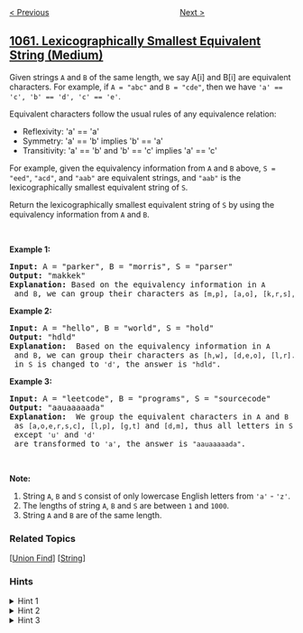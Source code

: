 <!--|This file generated by command(leetcode description); DO NOT EDIT.    |-->
<!--+----------------------------------------------------------------------+-->
<!--|@author    openset <openset.wang@gmail.com>                           |-->
<!--|@link      https://github.com/openset                                 |-->
<!--|@home      https://github.com/openset/leetcode                        |-->
<!--+----------------------------------------------------------------------+-->

[< Previous](../missing-element-in-sorted-array "Missing Element in Sorted Array")
　　　　　　　　　　　　　　　　
[Next >](../longest-repeating-substring "Longest Repeating Substring")

## [1061. Lexicographically Smallest Equivalent String (Medium)](https://leetcode.com/problems/lexicographically-smallest-equivalent-string "按字典序排列最小的等效字符串")

<p>Given strings <code>A</code> and <code>B</code> of the same length, we say A[i] and B[i] are equivalent characters. For example, if <code>A = &quot;abc&quot;</code> and <code>B = &quot;cde&quot;</code>, then we have <code>&#39;a&#39; == &#39;c&#39;, &#39;b&#39; == &#39;d&#39;, &#39;c&#39; == &#39;e&#39;</code>.</p>

<p>Equivalent characters follow the usual rules of any equivalence relation:</p>

<ul>
	<li>Reflexivity: &#39;a&#39; == &#39;a&#39;</li>
	<li>Symmetry: &#39;a&#39; == &#39;b&#39; implies &#39;b&#39; == &#39;a&#39;</li>
	<li>Transitivity: &#39;a&#39; == &#39;b&#39; and &#39;b&#39; == &#39;c&#39; implies &#39;a&#39; == &#39;c&#39;</li>
</ul>

<p>For example, given the equivalency information from <code>A</code> and <code>B</code> above, <code>S = &quot;eed&quot;</code>, <code>&quot;acd&quot;</code>, and <code>&quot;aab&quot;</code> are equivalent strings, and <code>&quot;aab&quot;</code> is the lexicographically smallest equivalent string of <code>S</code>.</p>

<p>Return the lexicographically smallest equivalent string of <code>S</code> by using the equivalency information from <code>A</code> and <code>B</code>.</p>

<p>&nbsp;</p>

<p><strong>Example 1:</strong></p>

<pre>
<strong>Input: </strong>A = <span id="example-input-1-1">&quot;parker&quot;</span>, B = <span id="example-input-1-2">&quot;morris&quot;</span>, S = <span id="example-input-1-3">&quot;parser&quot;</span>
<strong>Output: </strong><span id="example-output-1">&quot;makkek&quot;</span>
<strong>Explanation:</strong> Based on the equivalency information in <code>A</code> and <code>B</code>, we can group their characters as <code>[m,p]</code>, <code>[a,o]</code>, <code>[k,r,s]</code>, <code>[e,i]</code>. The characters in each group are equivalent and sorted in lexicographical order. So the answer is <code>&quot;makkek&quot;</code>.
</pre>

<p><strong>Example 2:</strong></p>

<pre>
<strong>Input: </strong>A = <span id="example-input-2-1">&quot;hello&quot;</span>, B = <span id="example-input-2-2">&quot;world&quot;</span>, S = <span id="example-input-2-3">&quot;hold&quot;</span>
<strong>Output: </strong><span id="example-output-2">&quot;hdld&quot;</span>
<strong>Explanation: </strong> Based on the equivalency information in <code>A</code> and <code>B</code>, we can group their characters as <code>[h,w]</code>, <code>[d,e,o]</code>, <code>[l,r]</code>. So only the second letter <code>&#39;o&#39;</code> in <code>S</code> is changed to <code>&#39;d&#39;</code>, the answer is <code>&quot;hdld&quot;</code>.
</pre>

<p><strong>Example 3:</strong></p>

<pre>
<strong>Input: </strong>A = <span id="example-input-3-1">&quot;leetcode&quot;</span>, B = <span id="example-input-3-2">&quot;programs&quot;</span>, S = <span id="example-input-3-3">&quot;sourcecode&quot;</span>
<strong>Output: </strong><span id="example-output-3">&quot;aauaaaaada&quot;</span>
<strong>Explanation: </strong> We group the equivalent characters in <code>A</code> and <code>B</code> as <code>[a,o,e,r,s,c]</code>, <code>[l,p]</code>, <code>[g,t]</code> and <code>[d,m]</code>, thus all letters in <code>S</code> except <code>&#39;u&#39;</code> and <code>&#39;d&#39;</code> are transformed to <code>&#39;a&#39;</code>, the answer is <code>&quot;aauaaaaada&quot;</code>.
</pre>

<p>&nbsp;</p>

<p><strong>Note:</strong></p>

<ol>
	<li>String <code>A</code>, <code>B</code> and <code>S</code> consist of only lowercase English letters from <code>&#39;a&#39;</code> - <code>&#39;z&#39;</code>.</li>
	<li>The lengths of string <code>A</code>, <code>B</code> and <code>S</code> are between <code>1</code> and <code>1000</code>.</li>
	<li>String <code>A</code> and <code>B</code> are of the same length.</li>
</ol>

### Related Topics
  [[Union Find](../../tag/union-find/README.md)]
  [[String](../../tag/string/README.md)]

### Hints
<details>
<summary>Hint 1</summary>
Model these equalities as edges of a graph.
</details>

<details>
<summary>Hint 2</summary>
Group each connected component of the graph and assign each node of this component to the node with the lowest lexicographically character.
</details>

<details>
<summary>Hint 3</summary>
Finally convert the string with the precalculated information.
</details>
